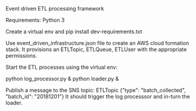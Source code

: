 Event driven ETL processing framework

Requirements: Python 3

Create a virtual env and pip install dev-requirements.txt

Use event_driven_infrastructure.json file to create an AWS cloud formation stack.
It provisions an ETLTopic, ETLQueue, ETLUser with the appropriate permissions.

Start the ETL processes using the virtual env:

python log_processor.py &
python loader.py &

Publish a message to the SNS topic: ETLTopic 
{"type": "batch_collected", "batch_id": "20181201"}
It should trigger the log processsor and in-turn the loader.


